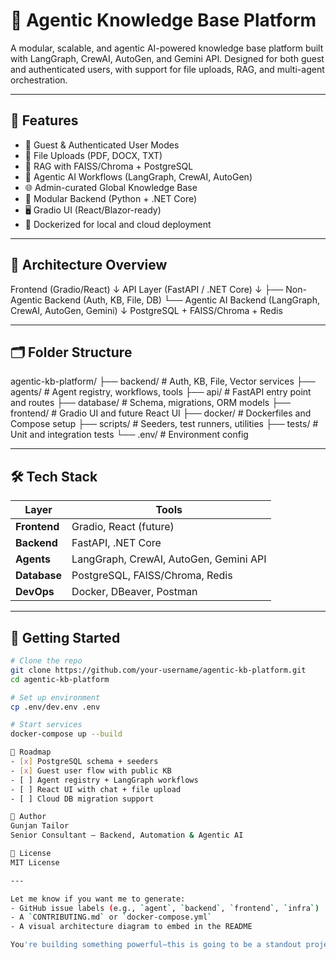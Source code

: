 # 🧠 Agentic Knowledge Base Platform

A modular, scalable, and agentic AI-powered knowledge base platform built with LangGraph, CrewAI, AutoGen, and Gemini API. Designed for both guest and authenticated users, with support for file uploads, RAG, and multi-agent orchestration.

---

## 🚀 Features

- 🔐 Guest & Authenticated User Modes
- 📁 File Uploads (PDF, DOCX, TXT)
- 🧠 RAG with FAISS/Chroma + PostgreSQL
- 🤖 Agentic AI Workflows (LangGraph, CrewAI, AutoGen)
- 🌐 Admin-curated Global Knowledge Base
- 🧩 Modular Backend (Python + .NET Core)
- 🖥️ Gradio UI (React/Blazor-ready)
- 🐳 Dockerized for local and cloud deployment

---

## 🧱 Architecture Overview
Frontend (Gradio/React) ↓ API Layer (FastAPI / .NET Core) ↓ ├── Non-Agentic Backend (Auth, KB, File, DB) └── Agentic AI Backend (LangGraph, CrewAI, AutoGen, Gemini) ↓ PostgreSQL + FAISS/Chroma + Redis


---

## 🗂️ Folder Structure
agentic-kb-platform/ ├── backend/         # Auth, KB, File, Vector services ├── agents/          # Agent registry, workflows, tools ├── api/             # FastAPI entry point and routes ├── database/        # Schema, migrations, ORM models ├── frontend/        # Gradio UI and future React UI ├── docker/          # Dockerfiles and Compose setup ├── scripts/         # Seeders, test runners, utilities ├── tests/           # Unit and integration tests └── .env/            # Environment config


---

## 🛠️ Tech Stack

| Layer | Tools |
|-------|-------|
| **Frontend** | Gradio, React (future) |
| **Backend** | FastAPI, .NET Core |
| **Agents** | LangGraph, CrewAI, AutoGen, Gemini API |
| **Database** | PostgreSQL, FAISS/Chroma, Redis |
| **DevOps** | Docker, DBeaver, Postman |

---

## 🧪 Getting Started

```bash
# Clone the repo
git clone https://github.com/your-username/agentic-kb-platform.git
cd agentic-kb-platform

# Set up environment
cp .env/dev.env .env

# Start services
docker-compose up --build

📌 Roadmap
- [x] PostgreSQL schema + seeders
- [x] Guest user flow with public KB
- [ ] Agent registry + LangGraph workflows
- [ ] React UI with chat + file upload
- [ ] Cloud DB migration support

👤 Author
Gunjan Tailor
Senior Consultant – Backend, Automation & Agentic AI

📄 License
MIT License

---

Let me know if you want me to generate:
- GitHub issue labels (e.g., `agent`, `backend`, `frontend`, `infra`)
- A `CONTRIBUTING.md` or `docker-compose.yml`
- A visual architecture diagram to embed in the README

You're building something powerful—this is going to be a standout project.
